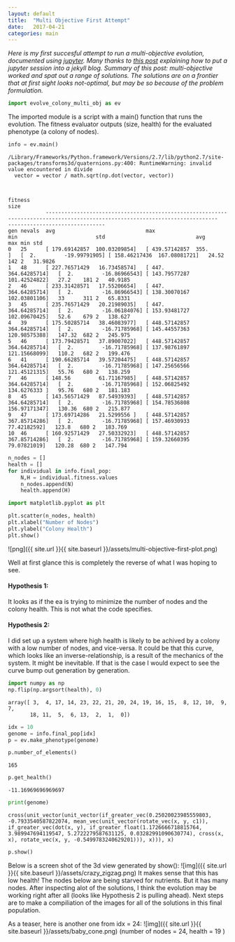 ```yaml
---
layout: default
title:  "Multi Objective First Attempt"
date:   2017-04-21 
categories: main
---
```


*Here is my first succesful attempt to run a multi-objective evolution, documented using [jupyter](http://jupyter.org/). Many thanks to [this post](http://briancaffey.github.io/2016/03/14/ipynb-with-jekyll.html) explaining how to put a jupyter session into a jekyll blog. Summary of this post: multi-objective worked and spat out a range of solutions. The solutions are on a frontier that at first sight looks not-optimal, but may be so because of the problem formulation.*


```python
import evolve_colony_multi_obj as ev
```

The imported module is a script with a main() function that runs the evolution. The fitness evaluator outputs (size, health) for the evaluated phenotype (a colony of nodes).


```python
info = ev.main()
```

    /Library/Frameworks/Python.framework/Versions/2.7/lib/python2.7/site-packages/transforms3d/quaternions.py:400: RuntimeWarning: invalid value encountered in divide
      vector = vector / math.sqrt(np.dot(vector, vector))


       	      	                                                           fitness                                                           	              size             
       	      	-----------------------------------------------------------------------------------------------------------------------------	-------------------------------
    gen	nevals	avg                          	max                          	min                        	std                          	avg  	max	min	std    
    0  	25    	[ 179.69142857  100.03209854]	[ 439.57142857  355.        ]	[  2.         -19.99791905]	[ 158.46217436  167.08081721]	24.52	142	2  	31.9826
    1  	48    	[ 227.76571429   16.73458574]	[ 447.          364.64285714]	[  2.         -16.86966543]	[ 143.79577287  101.42524822]	27.2 	181	2  	40.9185
    2  	46    	[ 233.31428571   17.55206654]	[ 447.          364.64285714]	[  2.         -16.86966543]	[ 138.30070167  102.03801106]	33   	311	2  	65.8331
    3  	45    	[ 235.76571429   20.21989035]	[ 447.          364.64285714]	[  2.         -16.06184076]	[ 153.93481727  102.09670425]	52.6 	679	2  	138.627
    4  	39    	[ 175.50285714   38.46083977]	[ 448.57142857  364.64285714]	[  2.         -16.71785968]	[ 145.44557363  120.98575388]	147.32	682	2  	245.975
    5  	46    	[ 173.79428571   37.89007022]	[ 448.57142857  364.64285714]	[  2.         -16.71785968]	[ 137.98761897  121.15668099]	110.2 	682	2  	199.476
    6  	41    	[ 190.66285714   39.57204475]	[ 448.57142857  364.64285714]	[  2.         -16.71785968]	[ 147.25656566  121.45121315]	55.76 	680	2  	138.259
    7  	46    	[ 148.56         61.71167985]	[ 448.57142857  364.64285714]	[  2.         -16.71785968]	[ 152.06825492  134.6276333 ]	95.76 	680	2  	181.183
    8  	45    	[ 143.56571429   87.54939393]	[ 448.57142857  364.64285714]	[  2.         -16.71785968]	[ 154.78536808  156.97171347]	130.36	680	2  	215.877
    9  	47    	[ 173.69714286   21.5299556 ]	[ 448.57142857  367.85714286]	[  2.         -16.71785968]	[ 157.46930933   77.42182592]	123.8 	680	2  	183.769
    10 	46    	[ 160.92571429   27.50332923]	[ 448.57142857  367.85714286]	[  2.         -16.71785968]	[ 159.32660395   79.07821019]	120.28	680	2  	147.794



```python
n_nodes = []
health = []
for individual in info.final_pop:
    N,H = individual.fitness.values
    n_nodes.append(N)
    health.append(H)
```


```python
import matplotlib.pyplot as plt
```


```python
plt.scatter(n_nodes, health)
plt.xlabel("Number of Nodes")
plt.ylabel("Colony Health")
plt.show()
```


![png]({{ site.url }}{{ site.baseurl }}/assets/multi-objective-first-plot.png)


Well at first glance this is completely the reverse of what I was hoping to see.
#### Hypothesis 1: 
It looks as if the ea is trying to minimize the number of nodes and the colony health. This is not what the code specifies.
#### Hypothesis 2: 
I did set up a system where high health is likely to be achived by a colony with a low number of nodes, and vice-versa. It could be that this curve, which looks like an inverse-relationship, is a result of the mechanics of the system. It might be inevitable. If that is the case I would expect to see the curve bump out generation by generation.


```python
import numpy as np
np.flip(np.argsort(health), 0)
```
    array([ 3,  4, 17, 14, 23, 22, 21, 20, 24, 19, 16, 15,  8, 12, 10,  9,  7,
           18, 11,  5,  6, 13,  2,  1,  0])
```python
idx = 10
genome = info.final_pop[idx]
p = ev.make_phenotype(genome)
```
```python
p.number_of_elements()
```
    165
```python
p.get_health()
```
    -11.16969696969697
```python
print(genome)
```
    cross(unit_vector(unit_vector(if_greater_vec(0.25020023985559803, -0.7933540587822074, mean_vec(unit_vector(rotate_vec(x, y, c1)), if_greater_vec(dot(x, y), if_greater_float(1.1726666718815764, 3.989947694119547, 5.2722279587631125, 0.03282991090630774), cross(x, x), rotate_vec(x, y, -0.5499783240629201))), x))), x)

```python
p.show()
```

Below is a screen shot of the 3d view generated by show():
![img]({{ site.url }}{{ site.baseurl }}/assets/crazy_zigzag.png)
It makes sense that this has low health! The nodes below are being starved for nutrients. But it has many nodes. After inspecting alot of the solutions, I think the evolution may be working right after all (looks like Hypothesis 2 is pulling ahead). Next steps are to make a compiliation of the images for all of the solutions in this final population.

As a teaser, here is another one
from idx = 24:
![img]({{ site.url }}{{ site.baseurl }}/assets/baby_cone.png)
(number of nodes = 24, health = 19 )
